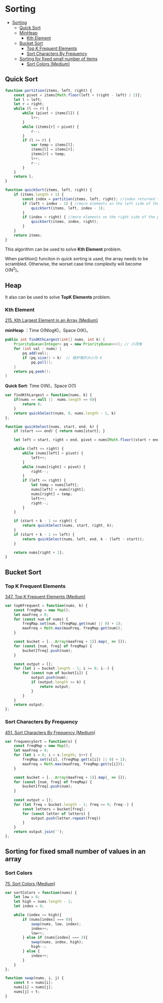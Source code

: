 # Sorting
<!-- GFM-TOC -->
* [Sorting](#Sorting)
    * [Quick Sort](#Quick-Sort)
    * [MinHeap](#minheap)
        * [Kth Element](#kth-element)
    * [Bucket Sort](#Bucket-Sort)
        * [Top K Frequent Elements](#Top-K-Frequent-Elements)
        * [Sort Characters By Frequency](#Sort-Characters-By-Frequency)
    * [Sorting for fixed small number of items](#Sorting-for-fixed-small-number-of-items)
        * [Sort Colors (Medium)](#Sort-Colors)
<!-- GFM-TOC -->


## Quick Sort

```javascript
function partition(items, left, right) {
    const pivot = items[Math.floor(left + (right - left) / 2)];
    let l = left;
    let r = right;
    while (l <= r) {
        while (pivot > items[l]) {
            l++;
        }
        while (items[r] > pivot) {
            r--;
        }
        if (l <= r) {
            var temp = items[l];
            items[l] = items[r];
            items[r] = temp;
            l++;
            r--;
        }
    }
    return l;
}

function quickSort(items, left, right) {
    if (items.length > 1) {
        const index = partition(items, left, right); //index returned from partition
        if (left < index - 1) { //more elements on the left side of the pivot
            quickSort(items, left, index - 1);
        }
        if (index < right) { //more elements on the right side of the pivot
            quickSort(items, index, right);
        }
    }
    return items;
}
```
This algorithm can be used to solve **Kth Element** problem.

When partition() funciton in quick sorting is used, the array needs to be scrambled. Otherwise, the worset case time complexity will become O(N<sup>2</sup>)。

## Heap

It also can be used to solve **TopK Elements** problem.

### Kth Element

[215\. Kth Largest Element in an Array (Medium)](https://leetcode.com/problems/kth-largest-element-in-an-array/description/)

**minHeap**  ：Time O(NlogK)，Space O(K)。

```java
public int findKthLargest(int[] nums, int k) {
    PriorityQueue<Integer> pq = new PriorityQueue<>(); // 小顶堆
    for (int val : nums) {
        pq.add(val);
        if (pq.size() > k)  // 维护堆的大小为 K
            pq.poll();
    }
    return pq.peek();
}
```

**Quick Sort**: Time O(N)，Space O(1)

```javascript
var findKthLargest = function(nums, k) {
    if(nums == null ||  nums.length == 0){
        return 0;
    }
    return quickSelect(nums, 0, nums.length - 1, k)
};

function quickSelect(nums, start, end, k) {
    if (start === end) { return nums[start]; }

    let left = start, right = end, pivot = nums[Math.floor((start + end) / 2)];

    while (left <= right) {
        while (nums[left] > pivot) {
            left++;
        }
        while (nums[right] < pivot) {
            right--;
        }
        if (left <= right) {
            let temp = nums[left];
            nums[left] = nums[right];
            nums[right] = temp;
            left++;
            right--;
        }
    }

    if (start + k - 1 <= right) {
        return quickSelect(nums, start, right, k);
    }
    if (start + k - 1 >= left) {
        return quickSelect(nums, left, end, k - (left - start));
    }

    return nums[right + 1];
}
```

## Bucket Sort

### Top K Frequent Elements

[347\. Top K Frequent Elements (Medium)](https://leetcode.com/problems/top-k-frequent-elements/description/)

```javascript
var topKFrequent = function(nums, k) {
    const freqMap = new Map();
    let maxFreq = 0;
    for (const num of nums) {
        freqMap.set(num, (freqMap.get(num) || 0) + 1);
        maxFreq = Math.max(maxFreq, freqMap.get(num));
    }

    const bucket = [...Array(maxFreq + 1)].map(_ => []);
    for (const [num, freq] of freqMap) {
        bucket[freq].push(num);
    }

    const output = [];
    for (let i = bucket.length - 1; i >= 0; i--) {
        for (const num of bucket[i]) {
            output.push(num);
            if (output.length >= k) {
                return output;
            }
        }
    }
    return output;
};
```

### Sort Characters By Frequency

[451\. Sort Characters By Frequency (Medium)](https://leetcode.com/problems/sort-characters-by-frequency/description/)

```javascript
var frequencySort = function(s) {
    const freqMap = new Map();
    let maxFreq = 0;
    for (let i = 0; i < s.length; i++) {
        freqMap.set(s[i], (freqMap.get(s[i]) || 0) + 1);
        maxFreq = Math.max(maxFreq, freqMap.get(s[i]));
    }

    const bucket = [...Array(maxFreq + 1)].map(_ => []);
    for (const [num, freq] of freqMap) {
        bucket[freq].push(num);
    }
    
    const output = [];
    for (let freq = bucket.length - 1; freq >= 0; freq--) {
        const letters = bucket[freq];
        for (const letter of letters) {
            output.push(letter.repeat(freq))
        }
    }
    return output.join('');
};
```

## Sorting for fixed small number of values in an array
### Sort Colors

[75\. Sort Colors (Medium)](https://leetcode.com/problems/sort-colors/description/)

```javascript
var sortColors = function(nums) {
    let low = 0;
    let high = nums.length - 1;
    let index = 0;

    while (index <= high){
        if (nums[index] === 0){
            swap(nums, low, index);
            index++;
            low++;
        } else if (nums[index] === 2){
            swap(nums, index, high);
            high--;
        } else {
            index++;
        }
    }
};

function swap(nums, i, j) {
    const t = nums[i];
    nums[i] = nums[j];
    nums[j] = t;
}
```
